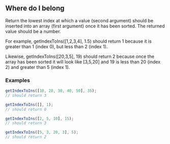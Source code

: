 ## Where do I belong

Return the lowest index at which a value (second argument) should be inserted into an array (first argument) once it has been sorted. The returned value should be a number.

For example, getIndexToIns([1,2,3,4], 1.5) should return 1 because it is greater than 1 (index 0), but less than 2 (index 1).

Likewise, getIndexToIns([20,3,5], 19) should return 2 because once the array has been sorted it will look like [3,5,20] and 19 is less than 20 (index 2) and greater than 5 (index 1).

### Examples

```javascript
getIndexToIns([10, 20, 30, 40, 50], 35);
// should return 3
```

```javascript
getIndexToIns([], 1);
// should return 0
```

```javascript
getIndexToIns([2, 5, 10], 15);
// should return 3
```

```javascript
getIndexToIns([5, 3, 20, 3], 5);
// should return 2
```
